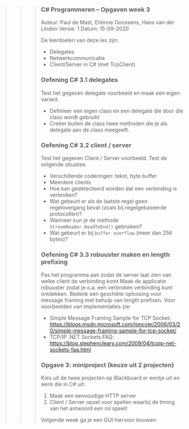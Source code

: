 >>> ### C# Programmeren – Opgaven week 3
>>> Auteur: Paul de Mast, Etiënne Goossens, Hans van der Linden
>>> Versie: 1
>>> Datum: 15-09-2020
>>>
>>> De leerdoelen van deze les zijn:
>>>-	Delegates
>>>-	Netwerkcommunicatie
>>>-	Client/Server in C# (met TcpClient)
>>>
>>> ### Oefening C# 3.1 delegates
>>> Test het gegeven delegate voorbeeld en maak een eigen variant.
>>>- Definieer een eigen class en een delegate die door die class wordt gebruikt
>>>- Creëer buiten de class twee methoden die je als delegate aan de class meegeeft.
>>>
>>> ### Oefening C# 3.2 client / server
>>> Test het gegeven Client / Server voorbeeld. Test de volgende situaties
>>>- Verschillende coderingen: tekst, byte buffer
>>>- Meerdere clients
>>>- Hoe kan gedetecteerd worden dat een verbinding is verbroken?
>>>- Wat gebeurt er als de laatste regel geen regelovergang bevat (zoals bij regelgebaseerde protocollen)?
>>>- Wanneer kun je de methode `StreamReader.ReadToEnd()` gebruiken? 
>>>- Wat gebeurt er bij `buffer overflow` (meer dan 256 bytes)?
>>>
>>> ### Oefening C# 3.3 robuuster maken en length prefixing
>>> Pas het programma aan zodat de server laat zien van welke client de verbinding komt
>>> Maak de applicatie robuuster zodat je o.a. een verbroken verbinding kunt ontdekken. Bedenk een geschikte oplossing voor message framing met behulp van length prefixen. Voor voorbeelden van implementaties zie:
>>>- Simple Message Framing Sample for TCP Socket: https://blogs.msdn.microsoft.com/joncole/2006/03/20/simple-message-framing-sample-for-tcp-socket/
>>>- TCP/IP .NET Sockets FAQ: https://blog.stephencleary.com/2009/04/tcpip-net-sockets-faq.html
>>>
>>> ### Opgave 3: miniproject (keuze uit 2 projecten)
>>> Kies uit de twee projecten op Blackboard er eentje uit en werk die in C# uit:
>>> 1.	Maak een eenvoudige HTTP server
>>> 2.  Client / Server opzet voor spellen waarbij de timing van het antwoord een rol speelt
>>>
>>> Volgende week ga je een GUI hiervoor bouwen.
